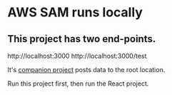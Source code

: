 # AWS SAM runs locally

## This project has two end-points.
http://localhost:3000 
http://localhost:3000/test

It's [companion project](https://github.com/aaronwht/aws-sam-localhost-react) posts data to the root location.

Run this project first, then run the React project.
